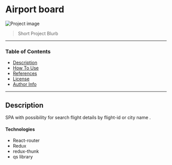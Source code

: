 # Airport board

![Project image](project-img-url)

>Short Project Blurb
---


### Table of Contents

- [Description](#description)
- [How To Use](#how-to-use)
- [References](#references)
- [License](#license)
- [Author Info](#author-info)

---

## Description

SPA with possibility for search flight details by flight-id or city name .

#### Technologies

- React-router
- Redux
- redux-thunk
- qs library